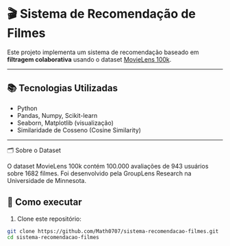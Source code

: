 # 🎬 Sistema de Recomendação de Filmes

Este projeto implementa um sistema de recomendação baseado em **filtragem colaborativa** usando o dataset [MovieLens 100k](https://grouplens.org/datasets/movielens/100k/).

---

## 📚 Tecnologias Utilizadas

- Python
- Pandas, Numpy, Scikit-learn
- Seaborn, Matplotlib (visualização)
- Similaridade de Cosseno (Cosine Similarity)

---

🗂 Sobre o Dataset

O dataset MovieLens 100k contém 100.000 avaliações de 943 usuários sobre 1682 filmes. Foi desenvolvido pela GroupLens Research na Universidade de Minnesota.

## 🚀 Como executar

1. Clone este repositório:

```bash
git clone https://github.com/Math0707/sistema-recomendacao-filmes.git
cd sistema-recomendacao-filmes
